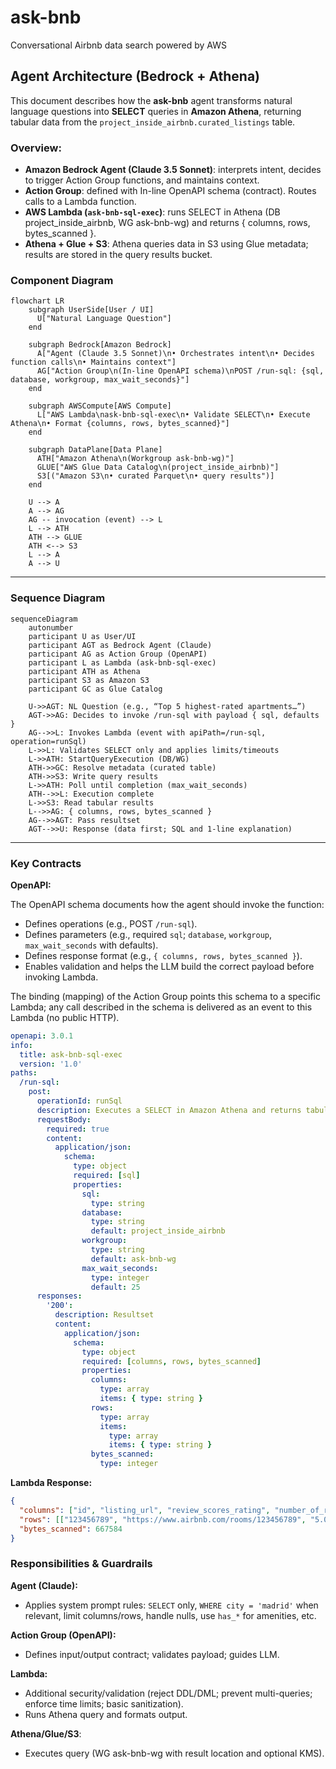 # ask-bnb
Conversational Airbnb data search powered by AWS


## Agent Architecture (Bedrock + Athena)

This document describes how the **ask-bnb** agent transforms natural language questions into **SELECT** queries in **Amazon Athena**, returning tabular data from the `project_inside_airbnb.curated_listings` table.


### Overview:
- **Amazon Bedrock Agent (Claude 3.5 Sonnet)**: interprets intent, decides to trigger Action Group functions, and maintains context.
- **Action Group**: defined with In-line OpenAPI schema (contract). Routes calls to a Lambda function.
- **AWS Lambda (`ask-bnb-sql-exec`)**: runs SELECT in Athena (DB project_inside_airbnb, WG ask-bnb-wg) and returns { columns, rows, bytes_scanned }.
- **Athena + Glue + S3**: Athena queries data in S3 using Glue metadata; results are stored in the query results bucket.


### Component Diagram

```mermaid
flowchart LR
    subgraph UserSide[User / UI]
      U["Natural Language Question"]
    end

    subgraph Bedrock[Amazon Bedrock]
      A["Agent (Claude 3.5 Sonnet)\n• Orchestrates intent\n• Decides function calls\n• Maintains context"]
      AG["Action Group\n(In-line OpenAPI schema)\nPOST /run-sql: {sql, database, workgroup, max_wait_seconds}"]
    end

    subgraph AWSCompute[AWS Compute]
      L["AWS Lambda\nask-bnb-sql-exec\n• Validate SELECT\n• Execute Athena\n• Format {columns, rows, bytes_scanned}"]
    end

    subgraph DataPlane[Data Plane]
      ATH["Amazon Athena\n(Workgroup ask-bnb-wg)"]
      GLUE["AWS Glue Data Catalog\n(project_inside_airbnb)"]
      S3[("Amazon S3\n• curated Parquet\n• query results")]
    end

    U --> A
    A --> AG
    AG -- invocation (event) --> L
    L --> ATH
    ATH --> GLUE
    ATH <--> S3
    L --> A
    A --> U
```

---

### Sequence Diagram

```mermaid
sequenceDiagram
    autonumber
    participant U as User/UI
    participant AGT as Bedrock Agent (Claude)
    participant AG as Action Group (OpenAPI)
    participant L as Lambda (ask-bnb-sql-exec)
    participant ATH as Athena
    participant S3 as Amazon S3
    participant GC as Glue Catalog

    U->>AGT: NL Question (e.g., “Top 5 highest-rated apartments…”) 
    AGT->>AG: Decides to invoke /run-sql with payload { sql, defaults }
    AG-->>L: Invokes Lambda (event with apiPath=/run-sql, operation=runSql)
    L->>L: Validates SELECT only and applies limits/timeouts
    L->>ATH: StartQueryExecution (DB/WG)
    ATH->>GC: Resolve metadata (curated table)
    ATH->>S3: Write query results
    L->>ATH: Poll until completion (max_wait_seconds)
    ATH-->>L: Execution complete
    L->>S3: Read tabular results
    L-->>AG: { columns, rows, bytes_scanned }
    AG-->>AGT: Pass resultset
    AGT-->>U: Response (data first; SQL and 1-line explanation)
```

---

### Key Contracts

**OpenAPI:**

The OpenAPI schema documents how the agent should invoke the function:
- Defines operations (e.g., POST `/run-sql`).
- Defines parameters (e.g., required `sql`; `database`, `workgroup`, `max_wait_seconds` with defaults).
- Defines response format (e.g., `{ columns, rows, bytes_scanned }`).
- Enables validation and helps the LLM build the correct payload before invoking Lambda.

The binding (mapping) of the Action Group points this schema to a specific Lambda; any call described in the schema is delivered as an event to this Lambda (no public HTTP).

```yaml
openapi: 3.0.1
info:
  title: ask-bnb-sql-exec
  version: '1.0'
paths:
  /run-sql:
    post:
      operationId: runSql
      description: Executes a SELECT in Amazon Athena and returns tabular rows.
      requestBody:
        required: true
        content:
          application/json:
            schema:
              type: object
              required: [sql]
              properties:
                sql:
                  type: string
                database:
                  type: string
                  default: project_inside_airbnb
                workgroup:
                  type: string
                  default: ask-bnb-wg
                max_wait_seconds:
                  type: integer
                  default: 25
      responses:
        '200':
          description: Resultset
          content:
            application/json:
              schema:
                type: object
                required: [columns, rows, bytes_scanned]
                properties:
                  columns:
                    type: array
                    items: { type: string }
                  rows:
                    type: array
                    items:
                      type: array
                      items: { type: string }
                  bytes_scanned:
                    type: integer
```

**Lambda Response:**

```json
{
  "columns": ["id", "listing_url", "review_scores_rating", "number_of_reviews", "price", "bedrooms", "bathrooms", "accommodates"],
  "rows": [["123456789", "https://www.airbnb.com/rooms/123456789", "5.0", "142", "54.0", "1", "1", "2"], ...],
  "bytes_scanned": 667584
}
```

### Responsibilities & Guardrails

**Agent (Claude):**
- Applies system prompt rules: `SELECT` only, `WHERE city = 'madrid'` when relevant, limit columns/rows, handle nulls, use `has_*` for amenities, etc.

**Action Group (OpenAPI):**
- Defines input/output contract; validates payload; guides LLM.

**Lambda:**
- Additional security/validation (reject DDL/DML; prevent multi-queries; enforce time limits; basic sanitization).
- Runs Athena query and formats output.

**Athena/Glue/S3**:
- Executes query (WG ask-bnb-wg with result location and optional KMS).